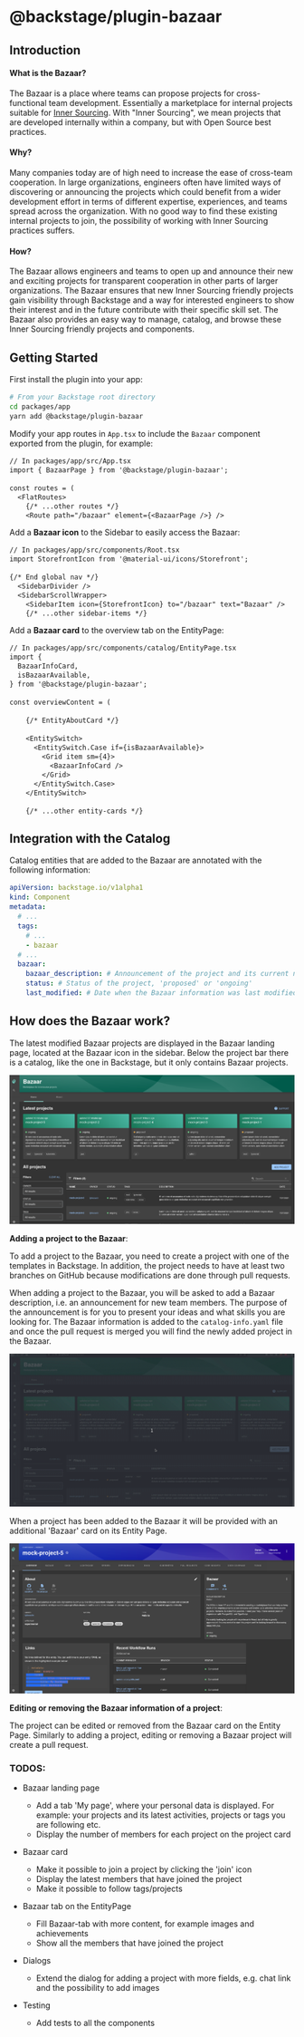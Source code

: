 # @backstage/plugin-bazaar

## Introduction

#### What is the Bazaar?

The Bazaar is a place where teams can propose projects for cross-functional team development. Essentially a marketplace for internal projects suitable for [Inner Sourcing](https://en.wikipedia.org/wiki/Inner_source). With "Inner Sourcing", we mean projects that are developed internally within a company, but with Open Source best practices.

#### Why?

Many companies today are of high need to increase the ease of cross-team cooperation. In large organizations, engineers often have limited ways of discovering or announcing the projects which could benefit from a wider development effort in terms of different expertise, experiences, and teams spread across the organization. With no good way to find these existing internal projects to join, the possibility of working with Inner Sourcing practices suffers.

#### How?

The Bazaar allows engineers and teams to open up and announce their new and exciting projects for transparent cooperation in other parts of larger organizations. The Bazaar ensures that new Inner Sourcing friendly projects gain visibility through Backstage and a way for interested engineers to show their interest and in the future contribute with their specific skill set. The Bazaar also provides an easy way to manage, catalog, and browse these Inner Sourcing friendly projects and components.

## Getting Started

First install the plugin into your app:

```sh
# From your Backstage root directory
cd packages/app
yarn add @backstage/plugin-bazaar
```

Modify your app routes in `App.tsx` to include the `Bazaar` component exported from the plugin, for example:

```tsx
// In packages/app/src/App.tsx
import { BazaarPage } from '@backstage/plugin-bazaar';

const routes = (
  <FlatRoutes>
    {/* ...other routes */}
    <Route path="/bazaar" element={<BazaarPage />} />

```

Add a **Bazaar icon** to the Sidebar to easily access the Bazaar:

```tsx
// In packages/app/src/components/Root.tsx
import StorefrontIcon from '@material-ui/icons/Storefront';

{/* End global nav */}
  <SidebarDivider />
  <SidebarScrollWrapper>
    <SidebarItem icon={StorefrontIcon} to="/bazaar" text="Bazaar" />
    {/* ...other sidebar-items */}
```

Add a **Bazaar card** to the overview tab on the EntityPage:

```tsx
// In packages/app/src/components/catalog/EntityPage.tsx
import {
  BazaarInfoCard,
  isBazaarAvailable,
} from '@backstage/plugin-bazaar';

const overviewContent = (

    {/* EntityAboutCard */}

    <EntitySwitch>
      <EntitySwitch.Case if={isBazaarAvailable}>
        <Grid item sm={4}>
          <BazaarInfoCard />
        </Grid>
      </EntitySwitch.Case>
    </EntitySwitch>

    {/* ...other entity-cards */}
```

## Integration with the Catalog

Catalog entities that are added to the Bazaar are annotated with the following information:

```yaml
apiVersion: backstage.io/v1alpha1
kind: Component
metadata:
  # ...
  tags:
    # ...
    - bazaar
  # ...
  bazaar:
    bazaar_description: # Announcement of the project and its current need of skills/team member
    status: # Status of the project, 'proposed' or 'ongoing'
    last_modified: # Date when the Bazaar information was last modified
```

## How does the Bazaar work?

The latest modified Bazaar projects are displayed in the Bazaar landing page, located at the Bazaar icon in the sidebar. Below the project bar there is a catalog, like the one in Backstage, but it only contains Bazaar projects.

![home](media/home.png)

**Adding a project to the Bazaar**:

To add a project to the Bazaar, you need to create a project with one of the templates in Backstage. In addition, the project needs to have at least two branches on GitHub because modifications are done through pull requests.

When adding a project to the Bazaar, you will be asked to add a Bazaar description, i.e. an announcement for new team members. The purpose of the announcement is for you to present your ideas and what skills you are looking for. The Bazaar information is added to the `catalog-info.yaml` file and once the pull request is merged you will find the newly added project in the Bazaar.

![add project](media/add_project.gif)

When a project has been added to the Bazaar it will be provided with an additional 'Bazaar' card on its Entity Page.

![project](media/project.png)

**Editing or removing the Bazaar information of a project**:

The project can be edited or removed from the Bazaar card on the Entity Page. Similarly to adding a project, editing or removing a Bazaar project will create a pull request.

### TODOS:

- Bazaar landing page

  - Add a tab 'My page', where your personal data is displayed. For example: your projects and its latest activities, projects or tags you are following etc.
  - Display the number of members for each project on the project card

- Bazaar card

  - Make it possible to join a project by clicking the 'join' icon
  - Display the latest members that have joined the project
  - Make it possible to follow tags/projects

- Bazaar tab on the EntityPage

  - Fill Bazaar-tab with more content, for example images and achievements
  - Show all the members that have joined the project

- Dialogs

  - Extend the dialog for adding a project with more fields, e.g. chat link and the possibility to add images

- Testing
  - Add tests to all the components
